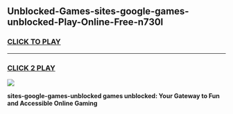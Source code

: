 
## Unblocked-Games-sites-google-games-unblocked-Play-Online-Free-n730l
<h3>
<a href="https://premium76.site?title=sites-google-games-unblocked&ref=26A">CLICK TO PLAY</a></h3>
<hr>

<h3>
<a href="https://premium76.site?title=sites-google-games-unblocked&ref=26A">CLICK 2 PLAY</a>
  
</h3>

<a href="https://premium76.site?title=sites-google-games-unblocked&ref=26A"><img src="https://clearcache.store/games.png"></a>


**sites-google-games-unblocked games unblocked: Your Gateway to Fun and Accessible Online Gaming**
